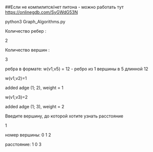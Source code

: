 ##Если не компилится/нет питона - можно работать тут https://onlinegdb.com/SyGWdG53N


python3 Graph_Algorithms.py 

Количество ребер :

2

Количество вершин :

3

ребра в формате:   w(v1,v5) = 12 - ребро из 1 вершины в 5 длинной 12 

w(v1,v2)=1

added adge (1; 2), weight = 1

w(v1,v3)=2

added adge (1; 3), weight = 2

Введите вершину, до которой хотите узнать расстояние

1

номер вершины:  0 1 2 

расстояние:      1 0 3 
